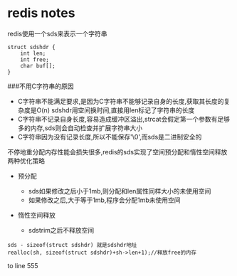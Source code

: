 redis notes
===

redis使用一个sds来表示一个字符串
```
struct sdshdr {
    int len;
    int free;
    char buf[];
}
```

###不用C字符串的原因
- C字符串不能满足要求,是因为C字符串不能够记录自身的长度,获取其长度的复杂度是O(n)
sdshdr用空间换时间,直接用len标记了字符串的长度
- C字符串不记录自身长度,容易造成缓冲区溢出,strcat会假定第一个参数有足够多的内存,sds则会自动检查并扩展字符串大小
- C字符串因为没有记录长度,所以不能保存'\0',而sds是二进制安全的


不停地重分配内存性能会损失很多,redis的sds实现了空间预分配和惰性空间释放两种优化策略
- 预分配
    - sds如果修改之后小于1mb,则分配和len属性同样大小的未使用空间
    - 如果修改之后,大于等于1mb,程序会分配1mb未使用空间

- 惰性空间释放
    - sdstrim之后不释放空间


```
sds - sizeof(struct sdshdr) 就是sdshdr地址
realloc(sh, sizeof(struct sdshdr)+sh->len+1);//释放free的内存

```


to line 555




